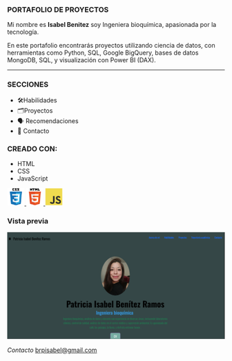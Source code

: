 ### PORTAFOLIO DE PROYECTOS
Mi nombre es **Isabel Benitez** soy Ingeniera bioquímica, apasionada por la tecnología.

En este portafolio encontrarás proyectos utilizando ciencia de datos, con herramientas como Python, SQL, Google BigQuery, bases de datos MongoDB, SQL, y visualización con Power BI (DAX).

__________
### SECCIONES
- 🛠️Habilidades
- 🗂️Proyectos
- 🗣️ Recomendaciones
- 📧 Contacto
### CREADO CON:
- HTML
- CSS
- JavaScript


<a href="https://www.w3schools.com/css/" target="_blank"> <img src="https://raw.githubusercontent.com/devicons/devicon/master/icons/css3/css3-original-wordmark.svg" alt="css3" width="40" height="40"/> </a>
    <a href="https://www.w3.org/html/" target="_blank"> <img src="https://raw.githubusercontent.com/devicons/devicon/master/icons/html5/html5-original-wordmark.svg" alt="html5" width="40" height="40"/> </a>
    <a href="https://developer.mozilla.org/en-US/docs/Web/JavaScript" target="_blank"> <img src="https://raw.githubusercontent.com/devicons/devicon/master/icons/javascript/javascript-original.svg" alt="javascript" width="40" height="40"/> </a>



### Vista previa

![Proyecto](assets/portafolios.png)



*Contacto*
[brpisabel@gmail.com](mailto:brpisabelgmail.com)




    